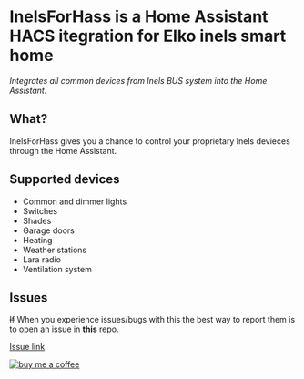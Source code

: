 # InelsForHass is a Home Assistant HACS itegration for Elko inels smart home

_Integrates all common devices from Inels BUS system into the Home Assistant._

## What?

InelsForHass gives you a chance to control your proprietary Inels devieces through the Home Assistant.

## Supported devices

- Common and dimmer lights
- Switches
- Shades
- Garage doors
- Heating
- Weather stations
- Lara radio
- Ventilation system

## Issues

~~If~~ When you experience issues/bugs with this the best way to report them is to open an issue in **this** repo.

[Issue link](https://github.com/JH-Soft-Technology/InelsForHass/issues/)

[![buy me a coffee](https://www.buymeacoffee.com/assets/img/custom_images/orange_img.png)](https://www.buymeacoffee.com/jhoralek)